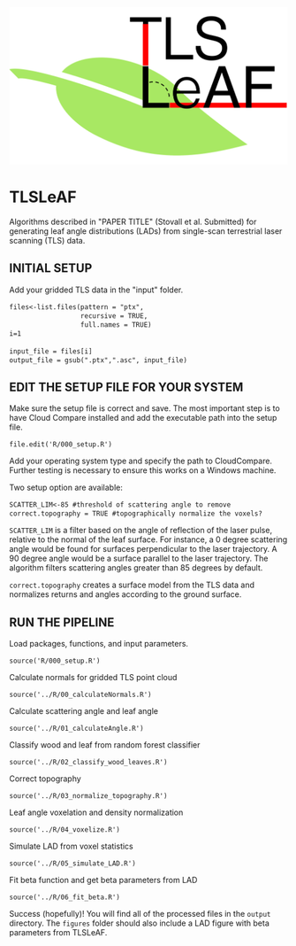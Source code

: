 ![TLSLeAF](TLSLeAF.png)

# TLSLeAF
Algorithms described in "PAPER TITLE" (Stovall et al. Submitted) for generating leaf angle distributions (LADs) from single-scan terrestrial laser scanning (TLS) data.

## INITIAL SETUP

Add your gridded TLS data in the "input" folder.

```{r,echo=FALSE}
files<-list.files(pattern = "ptx", 
                  recursive = TRUE, 
                  full.names = TRUE)
i=1

input_file = files[i]
output_file = gsub(".ptx",".asc", input_file)
```

## EDIT THE SETUP FILE FOR YOUR SYSTEM

Make sure the setup file is correct and save. The most important step is to have Cloud Compare installed and add the executable path into the setup file.

```{r,echo=FALSE}
file.edit('R/000_setup.R')
```

Add your operating system type and specify the path to CloudCompare. Further testing is necessary to ensure this works on a Windows machine.

Two setup option are available: 

```{r,echo=FALSE}
SCATTER_LIM<-85 #threshold of scattering angle to remove
correct.topography = TRUE #topographically normalize the voxels?
```
`SCATTER_LIM` is a filter based on the angle of reflection of the laser pulse, relative to the normal of the leaf surface. For instance, a 0 degree scattering angle would be found for surfaces perpendicular to the laser trajectory. A 90 degree angle would be a surface parallel to the laser trajectory. The algorithm filters scattering angles greater than 85 degrees by default.

`correct.topography` creates a surface model from the TLS data and normalizes returns and angles according to the ground surface.

## RUN THE PIPELINE

Load packages, functions, and input parameters.
```{r,echo=FALSE}
source('R/000_setup.R')
```
Calculate normals for gridded TLS point cloud
```{r,echo=FALSE}
source('../R/00_calculateNormals.R')
```
Calculate scattering angle and leaf angle
```{r,echo=FALSE}
source('../R/01_calculateAngle.R')
```
Classify wood and leaf from random forest classifier
```{r,echo=FALSE}
source('../R/02_classify_wood_leaves.R')
```
Correct topography
```{r,echo=FALSE}
source('../R/03_normalize_topography.R')
```
Leaf angle voxelation and density normalization
```{r,echo=FALSE}
source('../R/04_voxelize.R')
```
Simulate LAD from voxel statistics
```{r,echo=FALSE}
source('../R/05_simulate_LAD.R')
```

Fit beta function and get beta parameters from LAD
```{r,echo=FALSE}
source('../R/06_fit_beta.R')
```

Success (hopefully)! You will find all of the processed files in the `output` directory.
The `figures` folder should also include a LAD figure with beta parameters from TLSLeAF.

